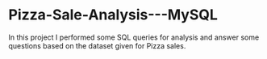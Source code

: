 # Pizza-Sale-Analysis---MySQL
In this project I performed some SQL queries for analysis and answer some questions based on the dataset given for Pizza sales.
